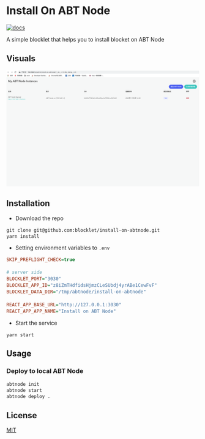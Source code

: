 # Install On ABT Node

[![docs](https://img.shields.io/badge/powered%20by-arcblock-green.svg)](https://docs.arcblock.io)

A simple blocklet that helps you to install blocket on ABT Node

## Visuals

![index page](/screenshots/index.png)

## Installation

- Download the repo

```
git clone git@github.com:blocklet/install-on-abtnode.git
yarn install
```

- Setting environment variables to `.env`

```ini
SKIP_PREFLIGHT_CHECK=true

# server side
BLOCKLET_PORT="3030"
BLOCKLET_APP_ID="z8iZmTHdfidsHjmzCLeSUbdj4yrABe1CewFvF"
BLOCKLET_DATA_DIR="/tmp/abtnode/install-on-abtnode"

REACT_APP_BASE_URL="http://127.0.0.1:3030"
REACT_APP_APP_NAME="Install on ABT Node"
```

- Start the service

```
yarn start
```

## Usage

### Deploy to local ABT Node

```
abtnode init
abtnode start
abtnode deploy .
```

## License

[MIT](LICENSE)
